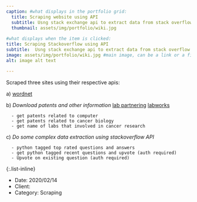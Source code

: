 ```yaml
---
caption: #what displays in the portfolio grid:
  title: Scraping website using API 
  subtitle: Usng stack exchange api to extract data from stack overflow website.
  thumbnail: assets/img/portfolio/wiki.jpg
  
#what displays when the item is clicked:
title: Scraping Stackoverflow using API
subtitle:  Usng stack exchange api to extract data from stack overflow website.
image: assets/img/portfolio/wiki.jpg #main image, can be a link or a file in assets/img/portfolio
alt: image alt text

---
```


Scraped three sites using their respective apis:

a) [wordnet](https://wordnet.princeton.edu/?) 

b) *Download patents and other information*
             [lab partnering](https://www.labpartnering.org/)
             [labworks](https://vps.labworks.org/)
      
      - get patents related to computer 
      - get patents related to cancer biology 
      - get name of labs that involved in cancer research 
    
    
  c) *Do some complex data extraction using stackoverflow API*
  
      - python tagged top rated questions and answers
      - get python tagged recent questions and upvote (auth required)
      - Upvote on existing question (auth required)


{:.list-inline} 
- Date: 2020/02/14
- Client: 
- Category: Scraping

